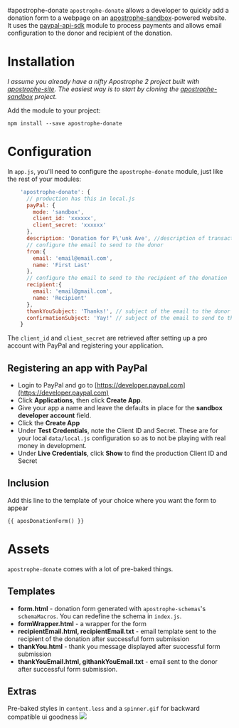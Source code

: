 #apostrophe-donate
`apostrophe-donate` allows a developer to quickly add a donation form to a webpage on an [apostrophe-sandbox](https://github.com/apostrophe-sandbox)-powered website.
It uses the [paypal-api-sdk](https://github.com/paypal/rest-api-sdk-nodejs) module to process payments and allows email configuration to the donor and recipient of the donation.

# Installation
*I assume you already have a nifty Apostrophe 2 project built with [apostrophe-site](https://github.com/punkave/apostrophe-site). The easiest way is to start by cloning the [apostrophe-sandbox](https://github.com/apostrophe-sandbox) project.*

Add the module to your project:

`npm install --save apostrophe-donate`

# Configuration

In `app.js`, you'll need to configure the `apostrophe-donate` module, just like the rest of your modules:

```javascript
    'apostrophe-donate': {
      // production has this in local.js
      payPal: {
        mode: 'sandbox',
        client_id: 'xxxxxx',
        client_secret: 'xxxxxx'
      },
      description: 'Donation for P\'unk Ave', //description of transaction
      // configure the email to send to the donor
      from:{
        email: 'email@email.com',
        name: 'First Last'
      },
      // configure the email to send to the recipient of the donation
      recipient:{
        email: 'email@gmail.com',
        name: 'Recipient'
      },
      thankYouSubject: 'Thanks!', // subject of the email to the donor
      confirmationSubject: 'Yay!' // subject of the email to send to the recipient of the donation,
    }
```

The `client_id` and `client_secret` are retrieved after setting up a pro account with PayPal and registering your application.


## Registering an app with PayPal

* Login to PayPal and go to [https://developer.paypal.com](https://developer.paypal.com)
* Click **Applications**, then click **Create App**.
* Give your app a name and leave the defaults in place for the **sandbox developer account** field.
* Click the **Create App**
* Under **Test Credentials**, note the Client ID and Secret. These are for your local `data/local.js` configuration so as to not be playing with real money in development.
* Under **Live Credentials**, click **Show** to find the production Client ID and Secret

## Inclusion
Add this line to the template of your choice where you want the form to appear
```
{{ aposDonationForm() }}
```

# Assets
`apostrophe-donate` comes with a lot of pre-baked things.

## Templates
* **form.html** - donation form generated with `apostrophe-schemas`'s `schemaMacros`. You can redefine the schema in `index.js`.
* **formWrapper.html** - a wrapper for the form
* **recipientEmail.html, recipientEmail.txt** - email template sent to the recipient of the donation after successful form submission
* **thankYou.html** - thank you message displayed after successful form submission
* **thankYouEmail.html, githankYouEmail.txt** - email sent to the donor after successful form submission.

## Extras
Pre-baked styles in `content.less` and a `spinner.gif` for backward compatible ui goodness
![](https://github.com/punkave/apostrophe-donate/blob/master/public/images/spinner.gif)
